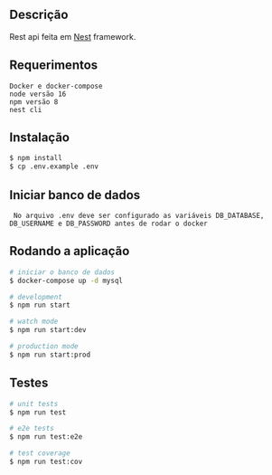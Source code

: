 ## Descrição

Rest api feita em [Nest](https://github.com/nestjs/nest) framework.

## Requerimentos

```
Docker e docker-compose
node versão 16
npm versão 8
nest cli
```

## Instalação

```bash
$ npm install
$ cp .env.example .env
```
## Iniciar banco de dados

```
 No arquivo .env deve ser configurado as variáveis DB_DATABASE, DB_USERNAME e DB_PASSWORD antes de rodar o docker
```

## Rodando a aplicação

```bash
# iniciar o banco de dados
$ docker-compose up -d mysql

# development
$ npm run start

# watch mode
$ npm run start:dev

# production mode
$ npm run start:prod
```

## Testes

```bash
# unit tests
$ npm run test

# e2e tests
$ npm run test:e2e

# test coverage
$ npm run test:cov
```
